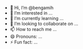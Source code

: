 - 👋 Hi, I’m @bengamih
- 👀 I’m interested in ...
- 🌱 I’m currently learning ...
- 💞️ I’m looking to collaborate on ...
- 📫 How to reach me ...
- 😄 Pronouns: ...
- ⚡ Fun fact: ...

<!---
bengamih/bengamih is a ✨ special ✨ repository because its `README.md` (this file) appears on your GitHub profile.
You can click the Preview link to take a look at your changes.
--->
